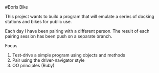 #Boris Bike

This project wants to build a program that will emulate a series of docking stations and bikes for public use. 

Each day I have been pairing with a different person. The result of each pairing session has been push on a separate branch.


Focus
1. Test-drive a simple program using objects and methods
2. Pair using the driver-navigator style
3. OO principles (Ruby)
